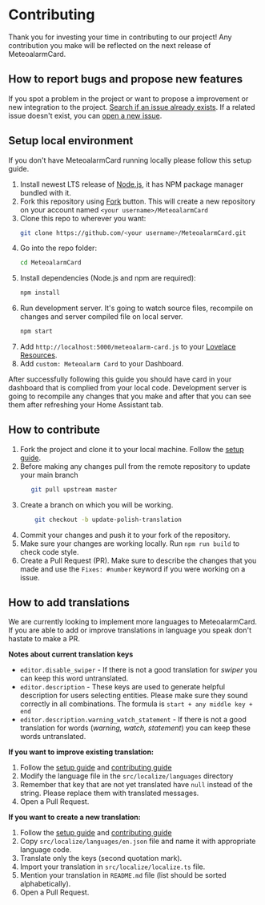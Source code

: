 # Contributing

Thank you for investing your time in contributing to our project! Any contribution you make will be reflected on
the next release of MeteoalarmCard.

## How to report bugs and propose new features

If you spot a problem in the project or want to propose a improvement or new integration to the project. [Search
if an issue already exists](https://github.com/MrBartusek/MeteoalarmCard/issues). If a related issue doesn't exist,
you can [open a new issue](https://github.com/MrBartusek/MeteoalarmCard/issues/new/choose).

## Setup local environment

If you don't have MeteoalarmCard running locally please follow this setup guide.

1. Install newest LTS release of [Node.js](https://nodejs.org/en/), it has NPM package manager bundled with it.
1. Fork this repository using [Fork](https://github.com/MrBartusek/MeteoalarmCard/fork) button. This will create a new
repository on your account named `<your username>/MeteoalarmCard`
1. Clone this repo to wherever you want:
   ```sh
   git clone https://github.com/<your username>/MeteoalarmCard.git
   ```
1. Go into the repo folder:
   ```sh
   cd MeteoalarmCard
   ```
1. Install dependencies (Node.js and npm are required):
   ```sh
   npm install
   ```
1. Run development server. It's going to watch source files, recompile on changes and server compiled file on local server.
   ```sh
   npm start
   ```
1. Add `http://localhost:5000/meteoalarm-card.js` to your [Lovelace Resources](https://my.home-assistant.io/redirect/lovelace_resources/).
1. Add `custom: Meteoalarm Card` to your Dashboard.

After successfully following this guide you should have card in your dashboard that is complied from your local code. Development server
is going to recompile any changes that you make and after that you can see them after refreshing your Home Assistant tab.

## How to contribute

1. Fork the project and clone it to your local machine. Follow the [setup guide](#setup-local-environment).
1. Before making any changes pull from the remote repository to update your main branch
   ```sh
      git pull upstream master
   ```
1. Create a branch on which you will be working.
   ```sh
       git checkout -b update-polish-translation
   ```
1. Commit your changes and push it to your fork of the repository.
1. Make sure your changes are working locally. Run `npm run build` to check code style.
1. Create a Pull Request (PR). Make sure to describe the changes that you made and use the `Fixes: #number` keyword if
you were working on a issue.

## How to add translations

We are currently looking to implement more languages to MeteoalarmCard. If you are able to add or improve translations in language you speak don't hastate to make a PR.

**Notes about current translation keys**
- `editor.disable_swiper` - If there is not a good translation for *swiper* you can keep this word untranslated.
- `editor.description` - These keys are used to generate helpful description for users selecting entities. Please make sure they sound correctly in all combinations. The formula is `start + any middle key + end`
- `editor.description.warning_watch_statement` - If there is not a good translation for words (*warning, watch, statement*) you can keep these words untranslated.

**If you want to improve existing translation:**
1. Follow the [setup guide](#setup-local-environment) and [contributing guide](#how-to-contribute)
1. Modify the language file in the `src/localize/languages` directory
1. Remember that key that are not yet translated have `null` instead of the string. Please replace them with translated
messages.
1. Open a Pull Request.

**If you want to create a new translation:**
1. Follow the [setup guide](#setup-local-environment) and [contributing guide](#how-to-contribute)
1. Copy `src/localize/languages/en.json` file and name it with appropriate language code.
1. Translate only the keys (second quotation mark).
1. Import your translation in `src/localize/localize.ts` file.
1. Mention your translation in `README.md` file (list should be sorted alphabetically).
1. Open a Pull Request.

